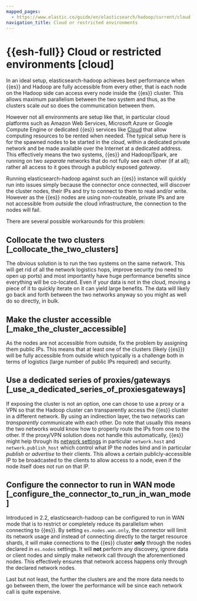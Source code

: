 ```yaml
---
mapped_pages:
  - https://www.elastic.co/guide/en/elasticsearch/hadoop/current/cloud.html
navigation_title: Cloud or restricted environments
---
```

# {{esh-full}} Cloud or restricted environments [cloud]

In an ideal setup, elasticsearch-hadoop achieves best performance when {{es}} and Hadoop are fully accessible from every other, that is each node on the Hadoop side can access every node inside the {{es}} cluster. This allows maximum parallelism between the two system and thus, as the clusters scale *out* so does the communication between them.

However not all environments are setup like that, in particular cloud platforms such as Amazon Web Services, Microsoft Azure or Google Compute Engine or dedicated {{es}} services like [Cloud](https://www.elastic.co/cloud) that allow computing resources to be rented when needed. The typical setup here is for the spawned nodes to be started in the *cloud*, within a dedicated private network and be made available over the Internet at a dedicated address. This effectively means the two systems, {{es}} and Hadoop/Spark, are running on two *separate* networks that do not fully see each other (if at all); rather all access to it goes through a publicly exposed *gateway*.

Running elasticsearch-hadoop against such an {{es}} instance will quickly run into issues simply because the connector once connected, will discover the cluster nodes, their IPs and try to connect to them to read and/or write. However as the {{es}} nodes are using non-routeable, private IPs and are not accessible from *outside* the cloud infrastructure, the connection to the nodes will fail.

There are several possible workarounds for this problem:

## Collocate the two clusters [_collocate_the_two_clusters]

The obvious solution is to run the two systems on the same network. This will get rid of all the network logistics hops, improve security (no need to open up ports) and most importantly have huge performance benefits since everything will be co-located. Even if your data is not in the cloud, moving a piece of it to quickly iterate on it can yield large benefits. The data will likely go back and forth between the two networks anyway so you might as well do so directly, in bulk.


## Make the cluster accessible [_make_the_cluster_accessible]

As the nodes are not accessible from outside, fix the problem by assigning them public IPs. This means that at least one of the clusters (likely {{es}}) will be fully accessible from outside which typically is a challenge both in terms of logistics (large number of public IPs required) and security.


## Use a dedicated series of proxies/gateways [_use_a_dedicated_series_of_proxiesgateways]

If exposing the cluster is not an option, one can chose to use a proxy or a VPN so that the Hadoop cluster can transparently access the {{es}} cluster in a different network. By using an indirection layer, the two networks can *transparently* communicate with each other. Do note that usually this means the two networks would know how to properly route the IPs from one to the other. If the proxy/VPN solution does not handle this automatically, {{es}} might help through its [network settings](elasticsearch://reference/elasticsearch/configuration-reference/networking-settings.md) in particular `network.host` and `network.publish_host` which control what IP the nodes bind and in particular *publish* or *advertise* to their clients. This allows a certain publicly-accessible IP to be broadcasted to the clients to allow access to a node, even if the node itself does not run on that IP.


## Configure the connector to run in WAN mode [_configure_the_connector_to_run_in_wan_mode]

Introduced in 2.2, elasticsearch-hadoop can be configured to run in WAN mode that is to restrict or completely reduce its parallelism when connecting to {{es}}. By setting `es.nodes.wan.only`, the connector will limit its network usage and instead of connecting directly to the target resource shards, it will make connections to the {{es}} cluster **only** through the nodes declared in `es.nodes` settings. It will **not** perform any discovery, ignore data or client nodes and simply make network call through the aforementioned nodes. This effectively ensures that network access happens only through the declared network nodes.

Last but not least, the further the clusters are and the more data needs to go between them, the lower the performance will be since each network call is quite expensive.


